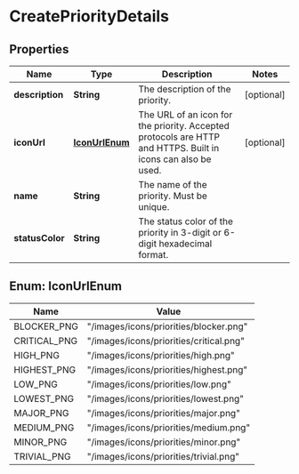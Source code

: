 # CreatePriorityDetails

## Properties
Name | Type | Description | Notes
------------ | ------------- | ------------- | -------------
**description** | **String** | The description of the priority. |  [optional]
**iconUrl** | [**IconUrlEnum**](#IconUrlEnum) | The URL of an icon for the priority. Accepted protocols are HTTP and HTTPS. Built in icons can also be used. |  [optional]
**name** | **String** | The name of the priority. Must be unique. | 
**statusColor** | **String** | The status color of the priority in 3-digit or 6-digit hexadecimal format. | 

<a name="IconUrlEnum"></a>
## Enum: IconUrlEnum
Name | Value
---- | -----
BLOCKER_PNG | &quot;/images/icons/priorities/blocker.png&quot;
CRITICAL_PNG | &quot;/images/icons/priorities/critical.png&quot;
HIGH_PNG | &quot;/images/icons/priorities/high.png&quot;
HIGHEST_PNG | &quot;/images/icons/priorities/highest.png&quot;
LOW_PNG | &quot;/images/icons/priorities/low.png&quot;
LOWEST_PNG | &quot;/images/icons/priorities/lowest.png&quot;
MAJOR_PNG | &quot;/images/icons/priorities/major.png&quot;
MEDIUM_PNG | &quot;/images/icons/priorities/medium.png&quot;
MINOR_PNG | &quot;/images/icons/priorities/minor.png&quot;
TRIVIAL_PNG | &quot;/images/icons/priorities/trivial.png&quot;
